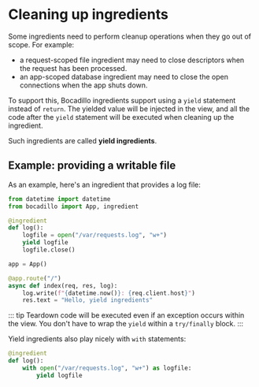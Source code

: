# Cleaning up ingredients

Some ingredients need to perform cleanup operations when they go out of scope. For example:

- a request-scoped file ingredient may need to close descriptors when the request has been processed.
- an app-scoped database ingredient may need to close the open connections when the app shuts down.

To support this, Bocadillo ingredients support using a `yield` statement instead of `return`. The yielded value will be injected in the view, and all the code after the `yield` statement will be executed when cleaning up the ingredient.

Such ingredients are called **yield ingredients**.

## Example: providing a writable file

As an example, here's an ingredient that provides a log file:

```python
from datetime import datetime
from bocadillo import App, ingredient

@ingredient
def log():
    logfile = open("/var/requests.log", "w+")
    yield logfile
    logfile.close()

app = App()

@app.route("/")
async def index(req, res, log):
    log.write(f"{datetime.now()}: {req.client.host}")
    res.text = "Hello, yield ingredients"
```

::: tip
Teardown code will be executed even if an exception occurs within the view. You don't have to wrap the `yield` within a `try/finally` block.
:::

Yield ingredients also play nicely with `with` statements:

```python
@ingredient
def log():
    with open("/var/requests.log", "w+") as logfile:
        yield logfile
```
